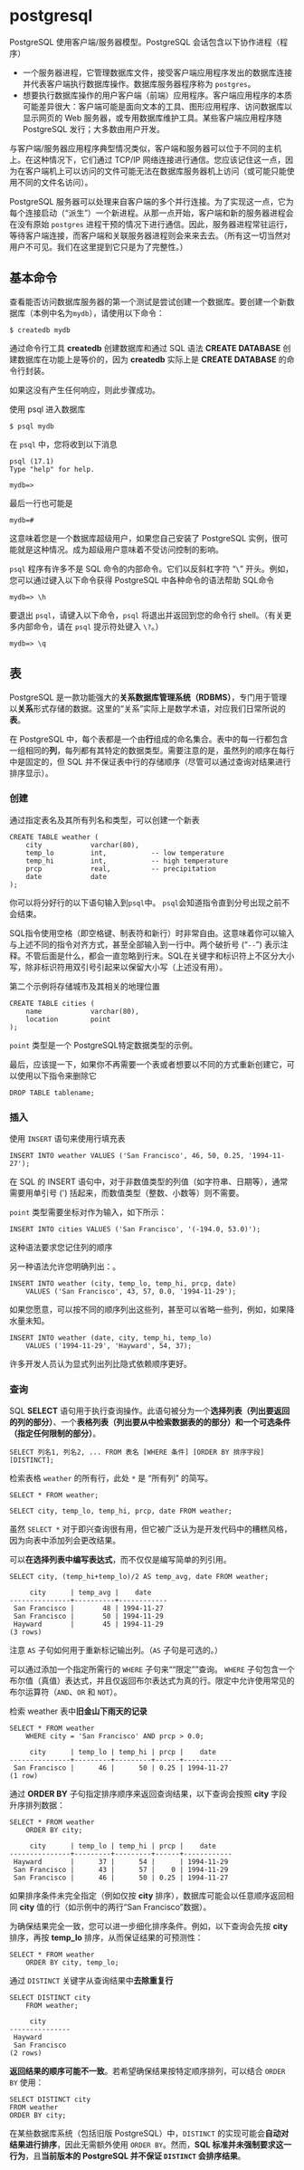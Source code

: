 # postgresql

PostgreSQL 使用客户端/服务器模型。PostgreSQL 会话包含以下协作进程（程序）

- 一个服务器进程，它管理数据库文件，接受客户端应用程序发出的数据库连接并代表客户端执行数据库操作。数据库服务器程序称为 `postgres`。
- 想要执行数据库操作的用户客户端（前端）应用程序。客户端应用程序的本质可能差异很大：客户端可能是面向文本的工具、图形应用程序、访问数据库以显示网页的 Web 服务器，或专用数据库维护工具。某些客户端应用程序随 PostgreSQL 发行；大多数由用户开发。

与客户端/服务器应用程序典型情况类似，客户端和服务器可以位于不同的主机上。在这种情况下，它们通过 TCP/IP 网络连接进行通信。您应该记住这一点，因为在客户端机上可以访问的文件可能无法在数据库服务器机上访问（或可能只能使用不同的文件名访问）。

PostgreSQL 服务器可以处理来自客户端的多个并行连接。为了实现这一点，它为每个连接启动（“派生”）一个新进程。从那一点开始，客户端和新的服务器进程会在没有原始 `postgres` 进程干预的情况下进行通信。因此，服务器进程常驻运行，等待客户端连接，而客户端和关联服务器进程则会来来去去。（所有这一切当然对用户不可见。我们在这里提到它只是为了完整性。）





## 基本命令

查看能否访问数据库服务器的第一个测试是尝试创建一个数据库。要创建一个新数据库（本例中名为`mydb`），请使用以下命令：

```
$ createdb mydb
```

通过命令行工具 **createdb** 创建数据库和通过 SQL 语法 **CREATE DATABASE** 创建数据库在功能上是等价的，因为 **createdb** 实际上是 **CREATE DATABASE** 的命令行封装。

如果这没有产生任何响应，则此步骤成功。



使用 psql 进入数据库

```
$ psql mydb
```



在 `psql` 中，您将收到以下消息

```
psql (17.1)
Type "help" for help.

mydb=>
```



最后一行也可能是

```
mydb=#
```

这意味着您是一个数据库超级用户，如果您自己安装了 PostgreSQL 实例，很可能就是这种情况。成为超级用户意味着不受访问控制的影响。



`psql` 程序有许多不是 SQL 命令的内部命令。它们以反斜杠字符 “`\`” 开头。例如，您可以通过键入以下命令获得 PostgreSQL 中各种命令的语法帮助 SQL命令

```
mydb=> \h
```



要退出 `psql`，请键入以下命令，`psql` 将退出并返回到您的命令行 shell。（有关更多内部命令，请在 `psql` 提示符处键入 `\?`。）

```
mydb=> \q
```



## 表

PostgreSQL 是一款功能强大的**关系数据库管理系统（RDBMS）**，专门用于管理以**关系**形式存储的数据。这里的“关系”实际上是数学术语，对应我们日常所说的**表**。

在 PostgreSQL 中，每个表都是一个由**行**组成的命名集合。表中的每一行都包含一组相同的**列**，每列都有其特定的数据类型。需要注意的是，虽然列的顺序在每行中是固定的，但 SQL 并不保证表中行的存储顺序（尽管可以通过查询对结果进行排序显示）。





### 创建

通过指定表名及其所有列名和类型，可以创建一个新表

```
CREATE TABLE weather (
    city            varchar(80),
    temp_lo         int,           -- low temperature
    temp_hi         int,           -- high temperature
    prcp            real,          -- precipitation
    date            date
);
```

你可以将分好行的以下语句输入到`psql`中。 `psql`会知道指令直到分号出现之前不会结束。

SQL指令使用空格（即空格键、制表符和新行）时非常自由。这意味着你可以输入与上述不同的指令对齐方式，甚至全部输入到一行中。两个破折号 (“`--`”) 表示注释。不管后面是什么，都会一直忽略到行末。SQL在关键字和标识符上不区分大小写，除非标识符用双引号引起来以保留大小写（上述没有用）。



第二个示例将存储城市及其相关的地理位置

```
CREATE TABLE cities (
    name            varchar(80),
    location        point
);
```

`point` 类型是一个 PostgreSQL特定数据类型的示例。



最后，应该提一下，如果你不再需要一个表或者想要以不同的方式重新创建它，可以使用以下指令来删除它

```
DROP TABLE tablename;
```



### 插入

使用 `INSERT` 语句来使用行填充表

```
INSERT INTO weather VALUES ('San Francisco', 46, 50, 0.25, '1994-11-27');
```

在 SQL 的 INSERT 语句中，对于非数值类型的列值（如字符串、日期等），通常需要用单引号 (') 括起来，而数值类型（整数、小数等）则不需要。



`point` 类型需要坐标对作为输入，如下所示：

```
INSERT INTO cities VALUES ('San Francisco', '(-194.0, 53.0)');
```

这种语法要求您记住列的顺序



另一种语法允许您明确列出：。

```
INSERT INTO weather (city, temp_lo, temp_hi, prcp, date)
    VALUES ('San Francisco', 43, 57, 0.0, '1994-11-29');
```



如果您愿意，可以按不同的顺序列出这些列，甚至可以省略一些列，例如，如果降水量未知。

```
INSERT INTO weather (date, city, temp_hi, temp_lo)
    VALUES ('1994-11-29', 'Hayward', 54, 37);
```

许多开发人员认为显式列出列比隐式依赖顺序更好。



### 查询

SQL **SELECT** 语句用于执行查询操作。此语句被分为一个**选择列表（列出要返回的列的部分）**、一个**表格列表（列出要从中检索数据表的的部分）**和一个**可选条件（指定任何限制的部分）**。

```
SELECT 列名1, 列名2, ... FROM 表名 [WHERE 条件] [ORDER BY 排序字段] [DISTINCT];
```



检索表格 `weather` 的所有行，此处 `*` 是 “所有列” 的简写。

```
SELECT * FROM weather;
```

```
SELECT city, temp_lo, temp_hi, prcp, date FROM weather;
```

虽然 `SELECT *` 对于即兴查询很有用，但它被广泛认为是开发代码中的糟糕风格，因为向表中添加列会更改结果。



可以**在选择列表中编写表达式**，而不仅仅是编写简单的列引用。

```
SELECT city, (temp_hi+temp_lo)/2 AS temp_avg, date FROM weather;
```

```
     city      | temp_avg |    date
---------------+----------+------------
 San Francisco |       48 | 1994-11-27
 San Francisco |       50 | 1994-11-29
 Hayward       |       45 | 1994-11-29
(3 rows)
```

注意 `AS` 子句如何用于重新标记输出列。（`AS` 子句是可选的。）



可以通过添加一个指定所需行的 `WHERE` 子句来““限定””查询。 `WHERE` 子句包含一个布尔值（真值）表达式，并且仅返回布尔表达式为真的行。限定中允许使用常见的布尔运算符（`AND`、`OR` 和 `NOT`）。

检索 weather 表中**旧金山下雨天的记录**

```
SELECT * FROM weather
    WHERE city = 'San Francisco' AND prcp > 0.0;
```

```
     city      | temp_lo | temp_hi | prcp |    date
---------------+---------+---------+------+------------
 San Francisco |      46 |      50 | 0.25 | 1994-11-27
(1 row)
```



通过 **ORDER BY** 子句指定排序顺序来返回查询结果，以下查询会按照 **city** 字段升序排列数据：

```
SELECT * FROM weather
    ORDER BY city;
```

```
     city      | temp_lo | temp_hi | prcp |    date
---------------+---------+---------+------+------------
 Hayward       |      37 |      54 |      | 1994-11-29
 San Francisco |      43 |      57 |    0 | 1994-11-29
 San Francisco |      46 |      50 | 0.25 | 1994-11-27
```



如果排序条件未完全指定（例如仅按 **city** 排序），数据库可能会以任意顺序返回相同 **city** 值的行（如示例中的两行“San Francisco”数据）。

为确保结果完全一致，您可以进一步细化排序条件。例如，以下查询会先按 **city** 排序，再按 **temp_lo** 排序，从而保证结果的可预测性：

```
SELECT * FROM weather
    ORDER BY city, temp_lo;
```



通过 `DISTINCT` 关键字从查询结果中**去除重复行**

```
SELECT DISTINCT city
    FROM weather;
```

```
     city
---------------
 Hayward
 San Francisco
(2 rows)
```



**返回结果的顺序可能不一致**。若希望确保结果按特定顺序排列，可以结合 `ORDER BY` 使用：

```
SELECT DISTINCT city
FROM weather
ORDER BY city;
```



在某些数据库系统（包括旧版 PostgreSQL）中，`DISTINCT` 的实现可能会**自动对结果进行排序**，因此无需额外使用 `ORDER BY`。然而，**SQL 标准并未强制要求这一行为**，且**当前版本的 PostgreSQL 并不保证 `DISTINCT` 会排序结果**。